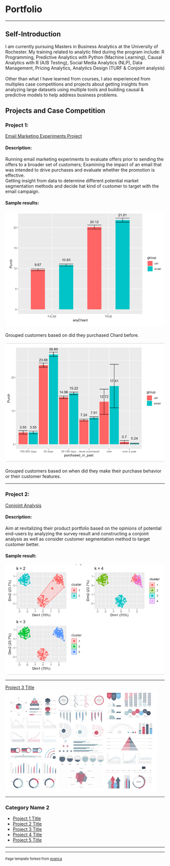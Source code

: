 # Portfolio

---

## Self-Introduction
I am currently pursuing Masters in Business Analytics at the University of Rochester. My training related to analytic filed during the program include: R Programming, Predictive Analytics with Python (Machine Learning), Causal Analytics with R (A/B Testing), Social Media Analytics (NLP), Data Management, Pricing Analytics, Analytics Design (TURF & Conjoint analysis) 
<br><br>
Other than what I have learned from courses, I also experienced from multiples case competitions and projects about getting insights from analyzing large datasets using multiple tools and building causal & predictive models to help address business problems. 



## Projects and Case Competition 

### Project 1: 
[Email Marketing Experiments Project](/sample_page)
#### Description: 
Running email marketing experiments to evaluate offers prior to sending the offers to a broader set of customers; Examining the impact of an email that was intended to drive purchases and evaluate whether the promotion is effective.
<br> Getting insight from data to determine different potential market segmentation methods and decide hat kind of customer to target with the email campaign.

#### Sample results: 
<img src="images/sliec_dice_1.png"/>
<br><br>
Grouped customers based on did they purchased Chard before. 
<br><br>
<img src="images/slice_dice_2.png"/>
<br><br>
Grouped customers based on when did they make their purchase behavior or their customer features.

---
### Project 2:
[Conjoint Analysis](/project2)
#### Description:
Aim at revitalizing their product portfolio based on the opinions of potential end-users by analyzing the survey result and constructing a conjoint analysis as well as consider customer segmentation method to target customer better.
#### Sample result:
<img src="images/project_2_1.png?raw=true"/>

---
[Project 3 Title](http://example.com/)
<img src="images/dummy_thumbnail.jpg?raw=true"/>

---

### Category Name 2

- [Project 1 Title](http://example.com/)
- [Project 2 Title](http://example.com/)
- [Project 3 Title](http://example.com/)
- [Project 4 Title](http://example.com/)
- [Project 5 Title](http://example.com/)

---




---
<p style="font-size:11px">Page template forked from <a href="https://github.com/evanca/quick-portfolio">evanca</a></p>
<!-- Remove above link if you don't want to attibute -->
